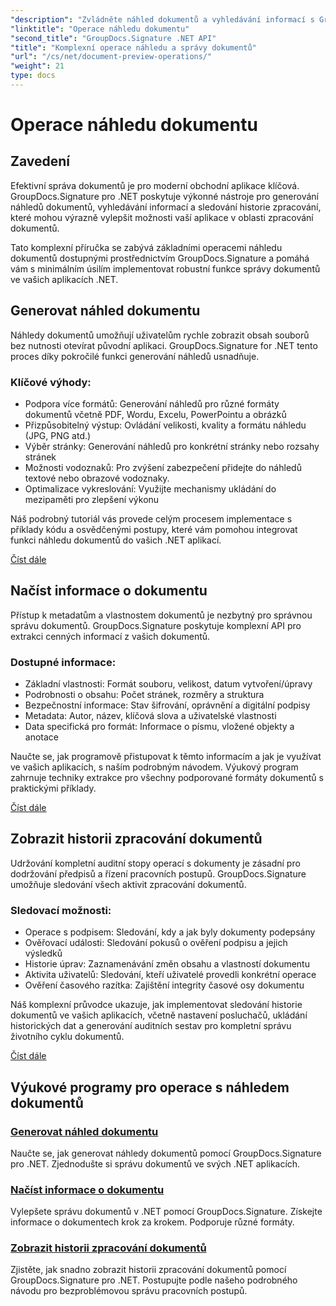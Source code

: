 ```yaml
---
"description": "Zvládněte náhled dokumentů a vyhledávání informací s GroupDocs.Signature pro .NET. Naučte se generovat náhledy, extrahovat metadata a sledovat historii dokumentů ve vašich aplikacích."
"linktitle": "Operace náhledu dokumentu"
"second_title": "GroupDocs.Signature .NET API"
"title": "Komplexní operace náhledu a správy dokumentů"
"url": "/cs/net/document-preview-operations/"
"weight": 21
type: docs
---
```

# Operace náhledu dokumentu

## Zavedení

Efektivní správa dokumentů je pro moderní obchodní aplikace klíčová. GroupDocs.Signature pro .NET poskytuje výkonné nástroje pro generování náhledů dokumentů, vyhledávání informací a sledování historie zpracování, které mohou výrazně vylepšit možnosti vaší aplikace v oblasti zpracování dokumentů.

Tato komplexní příručka se zabývá základními operacemi náhledu dokumentů dostupnými prostřednictvím GroupDocs.Signature a pomáhá vám s minimálním úsilím implementovat robustní funkce správy dokumentů ve vašich aplikacích .NET.

## Generovat náhled dokumentu

Náhledy dokumentů umožňují uživatelům rychle zobrazit obsah souborů bez nutnosti otevírat původní aplikaci. GroupDocs.Signature for .NET tento proces díky pokročilé funkci generování náhledů usnadňuje.

### Klíčové výhody:
- Podpora více formátů: Generování náhledů pro různé formáty dokumentů včetně PDF, Wordu, Excelu, PowerPointu a obrázků
- Přizpůsobitelný výstup: Ovládání velikosti, kvality a formátu náhledu (JPG, PNG atd.)
- Výběr stránky: Generování náhledů pro konkrétní stránky nebo rozsahy stránek
- Možnosti vodoznaků: Pro zvýšení zabezpečení přidejte do náhledů textové nebo obrazové vodoznaky.
- Optimalizace vykreslování: Využijte mechanismy ukládání do mezipaměti pro zlepšení výkonu

Náš podrobný tutoriál vás provede celým procesem implementace s příklady kódu a osvědčenými postupy, které vám pomohou integrovat funkci náhledu dokumentů do vašich .NET aplikací.

[Číst dále](./generate-document-preview/)

## Načíst informace o dokumentu

Přístup k metadatům a vlastnostem dokumentů je nezbytný pro správnou správu dokumentů. GroupDocs.Signature poskytuje komplexní API pro extrakci cenných informací z vašich dokumentů.

### Dostupné informace:
- Základní vlastnosti: Formát souboru, velikost, datum vytvoření/úpravy
- Podrobnosti o obsahu: Počet stránek, rozměry a struktura
- Bezpečnostní informace: Stav šifrování, oprávnění a digitální podpisy
- Metadata: Autor, název, klíčová slova a uživatelské vlastnosti
- Data specifická pro formát: Informace o písmu, vložené objekty a anotace

Naučte se, jak programově přistupovat k těmto informacím a jak je využívat ve vašich aplikacích, s naším podrobným návodem. Výukový program zahrnuje techniky extrakce pro všechny podporované formáty dokumentů s praktickými příklady.

[Číst dále](./retrieve-document-information/)

## Zobrazit historii zpracování dokumentů

Udržování kompletní auditní stopy operací s dokumenty je zásadní pro dodržování předpisů a řízení pracovních postupů. GroupDocs.Signature umožňuje sledování všech aktivit zpracování dokumentů.

### Sledovací možnosti:
- Operace s podpisem: Sledování, kdy a jak byly dokumenty podepsány
- Ověřovací události: Sledování pokusů o ověření podpisu a jejich výsledků
- Historie úprav: Zaznamenávání změn obsahu a vlastností dokumentu
- Aktivita uživatelů: Sledování, kteří uživatelé provedli konkrétní operace
- Ověření časového razítka: Zajištění integrity časové osy dokumentu

Náš komplexní průvodce ukazuje, jak implementovat sledování historie dokumentů ve vašich aplikacích, včetně nastavení posluchačů, ukládání historických dat a generování auditních sestav pro kompletní správu životního cyklu dokumentů.

[Číst dále](./view-document-processing-history/)

## Výukové programy pro operace s náhledem dokumentů

### [Generovat náhled dokumentu](./generate-document-preview/)
Naučte se, jak generovat náhledy dokumentů pomocí GroupDocs.Signature pro .NET. Zjednodušte si správu dokumentů ve svých .NET aplikacích.

### [Načíst informace o dokumentu](./retrieve-document-information/)
Vylepšete správu dokumentů v .NET pomocí GroupDocs.Signature. Získejte informace o dokumentech krok za krokem. Podporuje různé formáty.

### [Zobrazit historii zpracování dokumentů](./view-document-processing-history/)
Zjistěte, jak snadno zobrazit historii zpracování dokumentů pomocí GroupDocs.Signature pro .NET. Postupujte podle našeho podrobného návodu pro bezproblémovou správu pracovních postupů.